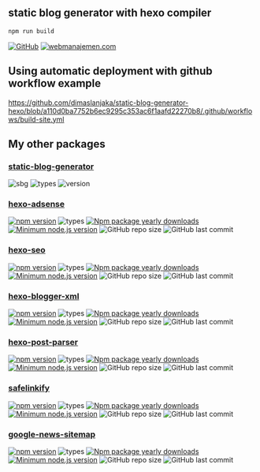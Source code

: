 ## static blog generator with hexo compiler

```bash
npm run build
```

[![GitHub](https://badgen.net/badge/icon/github?icon=github&label=master&style=flat-square)](https://github.com/dimaslanjaka/dimaslanjaka.github.io/tree/master)
[![webmanajemen.com](https://img.shields.io/website.svg?down_color=red&down_message=down&style=flat-square&up_color=green&up_message=up&label=webmanajemen.com&url=https://webmanajemen.com)](https://webmanajemen.com)

## Using automatic deployment with github workflow example
https://github.com/dimaslanjaka/static-blog-generator-hexo/blob/a110d0ba7752b6ec9295c353ac6f1aafd22270b8/.github/workflows/build-site.yml

## My other packages

### [static-blog-generator](https://github.com/dimaslanjaka/static-blog-generator)
![sbg](https://badgen.net/github/last-commit/dimaslanjaka/static-blog-generator?style=flat-square&label=last+commit+dev)
![types](https://badgen.net/npm/types/static-blog-generator?style=flat-square)
![version](https://badgen.net/npm/v/static-blog-generator?style=flat-square)

### [hexo-adsense](https://github.com/dimaslanjaka/hexo-adsense)
[![npm version](https://badge.fury.io/js/hexo-adsense.svg?style=flat-square)](https://badge.fury.io/js/hexo-adsense)
![types](https://badgen.net/npm/types/hexo-adsense?style=flat-square)
[![Npm package yearly downloads](https://badgen.net/npm/dy/hexo-adsense?style=flat-square)](https://npmjs.com/package/hexo-adsense)
[![Minimum node.js version](https://badgen.net/npm/node/hexo-adsense?style=flat-square)](https://npmjs.com/package/hexo-adsense)
![GitHub repo size](https://img.shields.io/github/repo-size/dimaslanjaka/hexo-adsense?label=Repository%20Size&style=flat-square)
![GitHub last commit](https://img.shields.io/github/last-commit/dimaslanjaka/hexo-adsense?color=blue&label=Last%20Commit&style=flat-square)

### [hexo-seo](https://github.com/dimaslanjaka/hexo-seo)
[![npm version](https://badge.fury.io/js/hexo-seo.svg?style=flat-square)](https://badge.fury.io/js/hexo-seo)
![types](https://badgen.net/npm/types/hexo-seo?style=flat-square)
[![Npm package yearly downloads](https://badgen.net/npm/dy/hexo-seo?style=flat-square)](https://npmjs.com/package/hexo-seo)
[![Minimum node.js version](https://badgen.net/npm/node/hexo-seo?style=flat-square)](https://npmjs.com/package/hexo-seo)
![GitHub repo size](https://img.shields.io/github/repo-size/dimaslanjaka/hexo-seo?label=Repository%20Size&style=flat-square)
![GitHub last commit](https://img.shields.io/github/last-commit/dimaslanjaka/hexo-seo?color=blue&label=Last%20Commit&style=flat-square)

### [hexo-blogger-xml](https://github.com/dimaslanjaka/hexo-blogger-xml)
[![npm version](https://badge.fury.io/js/hexo-blogger-xml.svg?style=flat-square)](https://badge.fury.io/js/hexo-blogger-xml)
![types](https://badgen.net/npm/types/hexo-blogger-xml?style=flat-square)
[![Npm package yearly downloads](https://badgen.net/npm/dy/hexo-blogger-xml?style=flat-square)](https://npmjs.com/package/hexo-blogger-xml)
[![Minimum node.js version](https://badgen.net/npm/node/hexo-blogger-xml?style=flat-square)](https://npmjs.com/package/hexo-blogger-xml)
![GitHub repo size](https://img.shields.io/github/repo-size/dimaslanjaka/hexo-blogger-xml?label=Repository%20Size&style=flat-square)
![GitHub last commit](https://img.shields.io/github/last-commit/dimaslanjaka/hexo-blogger-xml?color=blue&label=Last%20Commit&style=flat-square)

### [hexo-post-parser](https://github.com/dimaslanjaka/hexo-post-parser)
[![npm version](https://badge.fury.io/js/hexo-post-parser.svg?style=flat-square)](https://badge.fury.io/js/hexo-post-parser)
![types](https://badgen.net/npm/types/hexo-post-parser?style=flat-square)
[![Npm package yearly downloads](https://badgen.net/npm/dy/hexo-post-parser?style=flat-square)](https://npmjs.com/package/hexo-post-parser)
[![Minimum node.js version](https://badgen.net/npm/node/hexo-post-parser?style=flat-square)](https://npmjs.com/package/hexo-post-parser)
![GitHub repo size](https://img.shields.io/github/repo-size/dimaslanjaka/hexo-post-parser?label=Repository%20Size&style=flat-square)
![GitHub last commit](https://img.shields.io/github/last-commit/dimaslanjaka/hexo-post-parser?color=blue&label=Last%20Commit&style=flat-square)

### [safelinkify](https://github.com/dimaslanjaka/safelink)
[![npm version](https://badge.fury.io/js/safelinkify.svg?style=flat-square)](https://badge.fury.io/js/safelinkify)
![types](https://badgen.net/npm/types/safelinkify?style=flat-square)
[![Npm package yearly downloads](https://badgen.net/npm/dy/safelinkify?style=flat-square)](https://npmjs.com/package/safelinkify)
[![Minimum node.js version](https://badgen.net/npm/node/safelinkify?style=flat-square)](https://npmjs.com/package/safelinkify)
![GitHub repo size](https://img.shields.io/github/repo-size/dimaslanjaka/safelink?label=Repository%20Size&style=flat-square)
![GitHub last commit](https://img.shields.io/github/last-commit/dimaslanjaka/safelink?color=blue&label=Last%20Commit&style=flat-square)

### [google-news-sitemap](https://github.com/dimaslanjaka/google-news-sitemap)
[![npm version](https://badge.fury.io/js/google-news-sitemap.svg?style=flat-square)](https://badge.fury.io/js/google-news-sitemap)
![types](https://badgen.net/npm/types/google-news-sitemap?style=flat-square)
[![Npm package yearly downloads](https://badgen.net/npm/dy/google-news-sitemap?style=flat-square)](https://npmjs.com/package/google-news-sitemap)
[![Minimum node.js version](https://badgen.net/npm/node/google-news-sitemap?style=flat-square)](https://npmjs.com/package/google-news-sitemap)
![GitHub repo size](https://img.shields.io/github/repo-size/dimaslanjaka/google-news-sitemap?label=Repository%20Size&style=flat-square)
![GitHub last commit](https://img.shields.io/github/last-commit/dimaslanjaka/google-news-sitemap?color=blue&label=Last%20Commit&style=flat-square)
